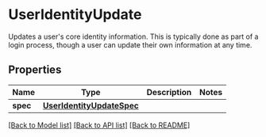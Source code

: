 # UserIdentityUpdate

Updates a user's core identity information. This is typically done as part of a login process, though a user can update their own information at any time. 
## Properties
Name | Type | Description | Notes
------------ | ------------- | ------------- | -------------
**spec** | [**UserIdentityUpdateSpec**](UserIdentityUpdateSpec.md) |  | 

[[Back to Model list]](../README.md#documentation-for-models) [[Back to API list]](../README.md#documentation-for-api-endpoints) [[Back to README]](../README.md)


